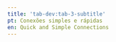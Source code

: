 ```yaml
---
title: 'tab-dev:tab-3-subtitle'
pt: Conexões simples e rápidas
en: Quick and Simple Connections
---
```


